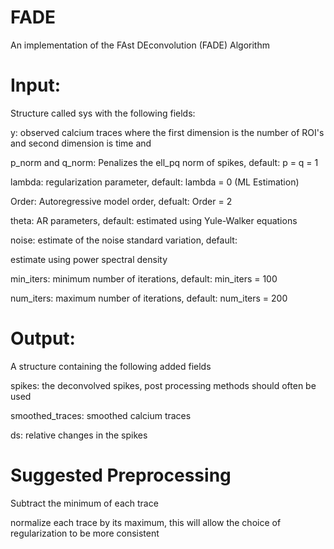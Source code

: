 # FADE
An implementation of the FAst DEconvolution (FADE) Algorithm
# Input: 
  Structure called sys with the following fields:
  
  y: observed calcium traces where the first dimension is the number of ROI's and second dimension is time and
  
  p_norm and q_norm: Penalizes the ell_pq norm of spikes, default: p = q = 1
  
  lambda: regularization parameter, default: lambda = 0 (ML Estimation)
  
  Order: Autoregressive model order, defualt: Order = 2
  
  theta: AR parameters, default: estimated using Yule-Walker equations
  
  noise: estimate of the noise standard variation, default:
  
  estimate using power spectral density
  
  min_iters: minimum number of iterations, default: min_iters = 100
  
  num_iters: maximum number of iterations, default: num_iters = 200
  
 # Output: 
 
  A structure containing the following added fields
 
  spikes: the deconvolved spikes, post processing methods should often be used
  
  smoothed_traces: smoothed calcium traces
   
  ds: relative changes in the spikes  

# Suggested Preprocessing
  
  Subtract the minimum of each trace
  
  normalize each trace by its maximum, this will allow the choice of regularization to be more consistent
